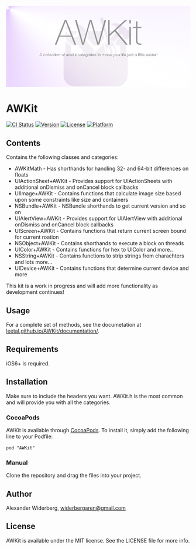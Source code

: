 ![Banner](Images/banner.png)

# AWKit

[![CI Status](http://img.shields.io/travis/leetal/AWKit.svg?style=flat)](https://travis-ci.org/leetal/AWKit)
[![Version](https://img.shields.io/cocoapods/v/AWKit.svg?style=flat)](http://cocoadocs.org/docsets/AWKit)
[![License](https://img.shields.io/cocoapods/l/AWKit.svg?style=flat)](http://cocoadocs.org/docsets/AWKit)
[![Platform](https://img.shields.io/cocoapods/p/AWKit.svg?style=flat)](http://cocoadocs.org/docsets/AWKit)

## Contents

Contains the following classes and categories:
*  AWKitMath - Has shorthands for handling 32- and 64-bit differences on floats
*  UIActionSheet+AWKit - Provides support for UIActionSheets with additional onDismiss and onCancel block callbacks
*  UIImage+AWKit - Contains functions that calculate image size based upon some constraints like size and containers
*  NSBundle+AWKit - NSBundle shorthands to get current version and so on
*  UIAlertView+AWKit - Provides support for UIAlertView with additional onDismiss and onCancel block callbacks
*  UIScreen+AWKit - Contains functions that return current screen bound for current roation
*  NSObject+AWKit - Contains shorthands to execute a block on threads
*  UIColor+AWKit - Contains functions for hex to UIColor and more..
*  NSString+AWKit - Contains functions to strip strings from charachters and lots more...
*  UIDevice+AWKit - Contains functions that determine current device and more 

This kit is a work in progress and will add more functionality as development continues!

## Usage

For a complete set of methods, see the documetation at [leetal.github.io/AWKit/documentation/](http://leetal.github.io/AWKit/documentation/).

## Requirements

iOS6+ is required.

## Installation

Make sure to include the headers you want. AWKit.h is the most common and will provide you with all the categories.

### CocoaPods
AWKit is available through [CocoaPods](http://cocoapods.org). To install
it, simply add the following line to your Podfile:

    pod "AWKit"

### Manual
Clone the repository and drag the files into your project.

## Author

Alexander Widerberg, widerbergaren@gmail.com

## License

AWKit is available under the MIT license. See the LICENSE file for more info.

